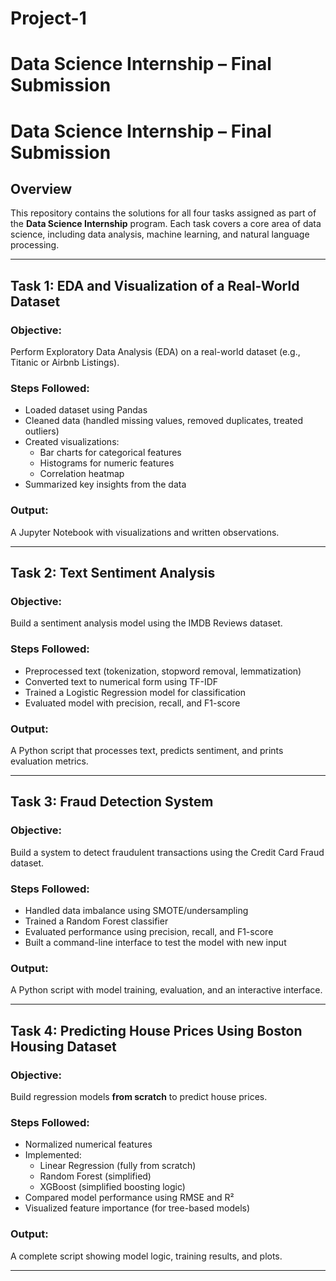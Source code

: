 # Project-1
# Data Science Internship – Final Submission

 # Data Science Internship – Final Submission

## Overview

This repository contains the solutions for all four tasks assigned as part of the **Data Science Internship** program. Each task covers a core area of data science, including data analysis, machine learning, and natural language processing.

---

## Task 1: EDA and Visualization of a Real-World Dataset

### Objective:
Perform Exploratory Data Analysis (EDA) on a real-world dataset (e.g., Titanic or Airbnb Listings).

### Steps Followed:
- Loaded dataset using Pandas
- Cleaned data (handled missing values, removed duplicates, treated outliers)
- Created visualizations:
  - Bar charts for categorical features
  - Histograms for numeric features
  - Correlation heatmap
- Summarized key insights from the data

### Output:
A Jupyter Notebook with visualizations and written observations.

---

## Task 2: Text Sentiment Analysis

### Objective:
Build a sentiment analysis model using the IMDB Reviews dataset.

### Steps Followed:
- Preprocessed text (tokenization, stopword removal, lemmatization)
- Converted text to numerical form using TF-IDF
- Trained a Logistic Regression model for classification
- Evaluated model with precision, recall, and F1-score

### Output:
A Python script that processes text, predicts sentiment, and prints evaluation metrics.

---

## Task 3: Fraud Detection System

### Objective:
Build a system to detect fraudulent transactions using the Credit Card Fraud dataset.

### Steps Followed:
- Handled data imbalance using SMOTE/undersampling
- Trained a Random Forest classifier
- Evaluated performance using precision, recall, and F1-score
- Built a command-line interface to test the model with new input

### Output:
A Python script with model training, evaluation, and an interactive interface.

---

## Task 4: Predicting House Prices Using Boston Housing Dataset

### Objective:
Build regression models **from scratch** to predict house prices.

### Steps Followed:
- Normalized numerical features
- Implemented:
  - Linear Regression (fully from scratch)
  - Random Forest (simplified)
  - XGBoost (simplified boosting logic)
- Compared model performance using RMSE and R²
- Visualized feature importance (for tree-based models)

### Output:
A complete script showing model logic, training results, and plots.

---

